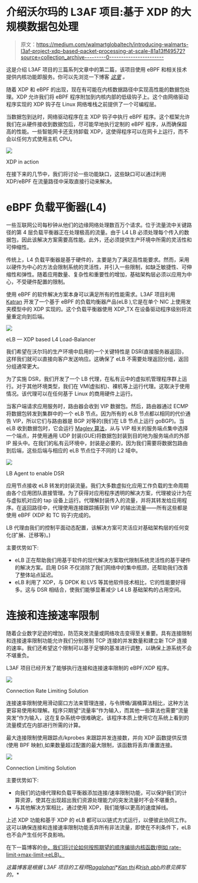 # 介绍沃尔玛的 L3AF 项目:基于 XDP 的大规模数据包处理

> 原文：<https://medium.com/walmartglobaltech/introducing-walmarts-l3af-project-xdp-based-packet-processing-at-scale-81a13ff49572?source=collection_archive---------0----------------------->

这是介绍 L3AF 项目的三篇系列文章中的第二篇，该项目使用 eBPF 和相关技术提供内核功能即服务。你可以先浏览一下博客 [*这里*](/walmartglobaltech/introducing-walmarts-l3af-project-how-do-we-use-ebpf-to-provide-network-visibility-in-a-8b9ae4d26200) *。*

随着 XDP 和 eBPF 的出现，现在有可能在内核数据路径中实现高性能的数据包处理。XDP 允许我们将 eBPF 程序附加到内核内部的低级钩子上。这个由网络驱动程序实现的 XDP 钩子在 Linux 网络堆栈之前提供了一个可编程层。

当数据包到达时，网络驱动程序在主 XDP 钩子中执行 eBPF 程序。这个框架允许我们在从硬件接收到数据包后，尽可能早地执行定制的 eBPF 程序，从而确保超高的性能。一些智能网卡还支持卸载 XDP，这使得程序可以在网卡上运行，而不会以任何方式使用主机 CPU。

![](img/326d68c18e4dac1f5a7818c7e1382f69.png)

XDP in action

在接下来的几节中，我们将讨论一些功能缺口，这些缺口可以通过利用 XDP/eBPF 在流量路径中采取直接行动来解决。

# eBPF 负载平衡器(L4)

一些互联网公司每秒钟从他们的边缘网络处理数百万个请求。位于流量流中关键路径的第 4 层负载平衡器正在处理极高的流量。由于 L4 LB 必须处理每个传入的数据包，因此该解决方案需要高性能。此外，还必须提供生产环境中所需的灵活性和可伸缩性。

传统上，L4 负载平衡器是基于硬件的，主要是为了满足高性能要求。然而，采用以硬件为中心的方法会限制系统的灵活性，并引入一些限制，如缺乏敏捷性、可伸缩性和弹性。随着应用数量、复杂性和重要性的增加，基础架构层必须以应用为中心，不受硬件配置的限制。

使用 eBPF 的软件解决方案本身可以满足所有的性能需求。L3AF 项目利用 [Katran](https://github.com/facebookincubator/katran) 开发了一个基于 eBPF 的负载均衡器产品(eLB ),它是在单个 NIC 上使用发夹模型中的 XDP 实现的。这个负载平衡器使用 XDP_TX 在设备驱动程序级别将流量重定向到后端。

![](img/5291bdd64ca439ad145461b6da16f88f.png)

eLB — XDP based L4 Load-Balancer

我们希望在沃尔玛的生产环境中启用的一个关键特性是 DSR(直接服务器返回)，这样我们就可以直接向客户发送响应。这确保了 eLB 不需要处理返回分组，返回分组通常更大。

为了实施 DSR，我们开发了一个 LB 代理，在私有云中的虚拟机管理程序群上运行。对于其他环境类型，我们在 VM(虚拟机)、裸机等上运行代理。这取决于使用情况。该代理可以在任何基于 Linux 的商用硬件上运行。

当客户端请求应用服务时，路由器会收到 VIP 数据包。然后，路由器通过 ECMP 将数据包转发到集群中的一个 eLB 节点。因为所有的 eLB 节点都以相同的代价通告 VIP，所以它们与路由器是 BGP 对等的(我们在 LB 节点上运行 goBGP)。当 eLB 收到数据包时，它会运行 [Maglev 算法](https://static.googleusercontent.com/media/research.google.com/en//pubs/archive/44824.pdf)，从与 VIP 相关的服务端点集中选择一个端点，并使用通用 UDP 封装(GUE)将数据包封装到目的地为服务端点的外部 IP 报头中。在我们的私有云环境中，封装是必要的，因为我们需要将数据包路由到后端，这些后端与相应的 eLB 节点位于不同的 L2 域中。

![](img/e82e6123c3687ed4ecdc1bad95d84e1c.png)

LB Agent to enable DSR

应用节点接收 eLB 转发的封装流量。我们大多数虚拟化应用工作负载的生命周期由各个应用团队直接管理。为了获得对应用程序透明的解决方案，代理被设计为在与虚拟机对应的 tap 设备上运行。代理解封装传入的流量，并将其转发给应用程序。在返回路径中，代理使用连接跟踪捕获到 VIP 的输出流量——所有这些都是使用 eBPF (XDP 和 TC 钩子)完成的。

LB 代理由我们的控制平面动态配置，该解决方案可灵活应对基础架构层的任何变化(扩展、迁移等)。)

主要优势如下:

*   eLB 正在帮助我们用基于软件的现代解决方案取代限制系统灵活性的基于硬件的解决方案。启用 DSR 不仅消除了我们网络中的集中瓶颈，还帮助我们改善了整体站点延迟。
*   eLB 利用了 XDP，与 DPDK 和 LVS 等其他软件技术相比，它的性能要好得多。这与 DSR 相结合，使我们能够显著减少 L4 LB 基础架构的占用空间。

# 连接和连接速率限制

随着企业数字足迹的增加，防范突发流量或网络攻击变得至关重要。具有连接限制和连接速率限制功能允许我们分别限制 TCP 连接的并发数量和建立新 TCP 连接的速率。我们还希望这个限制可以基于足够的基准进行调整，以确保上游系统不会不堪重负。

L3AF 项目已经开发了能够执行连接和连接速率限制的 eBPF/XDP 程序。

![](img/3725cd5da063a085c526e0c5ee126802.png)

Connection Rate Limiting Solution

连接速率限制使用滑动窗口方法来管理连接，与令牌桶/漏桶算法相比，这种方法更容易使用和理解。程序只期望“流量率”作为输入，而其他一些算法也需要“流量突发”作为输入，这在复杂系统中很难确定。该程序本质上使用它在系统上看到的流量模式在内部进行所需的计算。

最大连接限制使用跟踪点/kprobes 来跟踪并发连接数，并向 XDP 函数提供反馈(使用 BPF 映射),如果数量超过配置的最大限制，该函数将丢弃/重置连接。

![](img/2184115c351b684c95128f4aeecf6bfa.png)

Connection Limiting Solution

主要优势如下:

*   向我们的边缘代理和负载平衡器添加连接/速率限制功能，可以保护我们的计算资源，使其在出现超出我们资源处理能力的突发流量时不会不堪重负。
*   与其他解决方案相比，通过使用 XDP，我们能够以更高的速度掉线。

上述 XDP 功能和基于 XDP 的 eLB 都可以以链式方式运行，以便彼此协同工作。这可以确保连接和连接速率限制功能丢弃所有非法流量，即使在不利条件下，eLB 也不会产生任何不良影响。

在下一篇博客的[中，我们将讨论如何按照期望的顺序编排内核函数(例如 rate-limit->max-limit->eLB)。](/walmartglobaltech/introducing-walmarts-l3af-project-control-plane-chaining-ebpf-programs-and-open-source-plans-b96c54823ada)

*这篇博客是根据 L3AF 项目的工程师*[*Ragalahari*](https://www.linkedin.com/in/raga-lahari-505b4822/)*[*Kan thi*](https://www.linkedin.com/in/kanthi-pavuluri-06135415/)*和*[*rish abh*](https://www.linkedin.com/in/rishabh-gupta34/)*的意见撰写的。**
